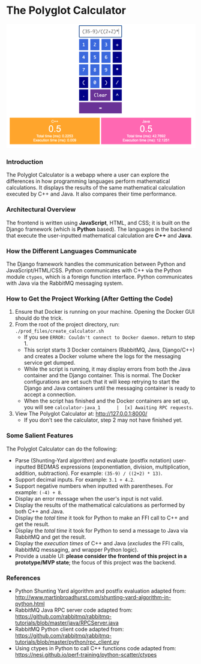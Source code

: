 # The Polyglot Calculator

![Screenshot of the webapp.](calculator.png)

### Introduction
The Polyglot Calculator is a webapp where a user can explore the differences in how programming languages perform mathematical calculations. It displays the results of the same mathematical calculation executed by C++ and Java. It also compares their time performance.

### Architectural Overview
The frontend is written using **JavaScript**, HTML, and CSS; it is built on the Django framework (which is **Python** based). The languages in the backend that execute the user-inputted mathematical calculation are **C++** and **Java**.

### How the Different Languages Communicate
The Django framework handles the communication between Python and JavaScript/HTML/CSS. Python communicates with C++ via the Python module `ctypes`, which is a foreign function interface. Python communicates with Java via the RabbitMQ messaging system.

### How to Get the Project Working (After Getting the Code)
1. Ensure that Docker is running on your machine. Opening the Docker GUI should do the trick.
2. From the root of the project directory, run: `./prod_files/create_calculator.sh`
    - If you see `ERROR: Couldn't connect to Docker daemon.` return to step 1.
    - This script starts 3 Docker containers (RabbitMQ, Java, Django/C++) and creates a Docker volume where the logs for the messaging service get dumped.
    - While the script is running, it may display errors from both the Java container and the Django container. This is normal. The Docker configurations are set such that it will keep retrying to start the Django and Java containers until the messaging container is ready to accept a connection.
    - When the script has finished and the Docker containers are set up, you will see `calculator-java_1      |  [x] Awaiting RPC requests`.
2. View The Polyglot Calculator at: http://127.0.0.1:8000/
    - If you don't see the calculator, step 2 may not have finished yet.

### Some Salient Features
The Polyglot Calculator can do the following:
- Parse (Shunting-Yard algorithm) and evaluate (postfix notation) user-inputted BEDMAS expressions (exponentiation, division, multiplication, addition, subtraction). For example: `(35-9) / ((2+2) * 13)`.
- Support decimal inputs. For example: `3.1 + 4.2`.
- Support negative numbers when inputted with parentheses. For example: `(-4) + 8`.
- Display an error message when the user's input is not valid.
- Display the results of the mathematical calculations as performed by both C++ and Java.
- Display the *total time* it took for Python to make an FFI call to C++ and get the result.
- Display the *total time* it took for Python to send a message to Java via RabbitMQ and get the result.
- Display the *execution times* of C++ and Java (*excludes* the FFI calls, RabbitMQ messaging, and wrapper Python logic).
- Provide a usable UI: **please consider the frontend of this project in a prototype/MVP state**; the focus of this project was the backend.

### References
- Python Shunting Yard algorithm and postfix evaluation adapted from: http://www.martinbroadhurst.com/shunting-yard-algorithm-in-python.html
- RabbitMQ Java RPC server code adapted from: https://github.com/rabbitmq/rabbitmq-tutorials/blob/master/java/RPCServer.java
- RabbitMQ Python client code adapted from: https://github.com/rabbitmq/rabbitmq-tutorials/blob/master/python/rpc_client.py
- Using ctypes in Python to call C++ functions code adapted from: https://nesi.github.io/perf-training/python-scatter/ctypes

